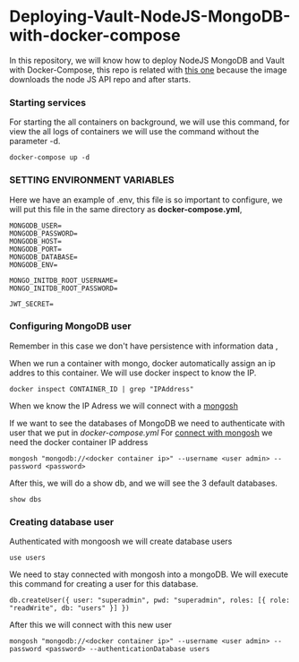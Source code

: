 # Deploying-Vault-NodeJS-MongoDB-with-docker-compose

In this repository, we will know how to deploy NodeJS MongoDB and Vault with Docker-Compose, this repo is related with [this one](https://github.com/Cybersecurity-Montilivi/Using-ExpressJS-with-Docker-MongoDB) because the image downloads the node JS API repo and after starts. 

### Starting services

For starting the all containers on background, we will use this command, for view the all logs of containers we will use the command without the parameter -d.

~~~
docker-compose up -d
~~~

### SETTING ENVIRONMENT VARIABLES 

Here we have an example of .env, this file is so important to configure, we will put this file in the same directory as **docker-compose.yml**, 

~~~
MONGODB_USER=
MONGODB_PASSWORD=
MONGODB_HOST=
MONGODB_PORT=
MONGODB_DATABASE=
MONGODB_ENV=

MONGO_INITDB_ROOT_USERNAME=
MONGO_INITDB_ROOT_PASSWORD=

JWT_SECRET=
~~~

### Configuring MongoDB user
Remember in this case we don't have persistence with information data ,

When we run a container with mongo, docker automatically assign an ip addres to this container. We will use docker inspect to know the IP.

~~~~
docker inspect CONTAINER_ID | grep "IPAddress"
~~~~

When we know the IP Adress we will connect with a [mongosh](https://docs.mongodb.com/mongodb-shell/)

If we want to see the databases of MongoDB we need to authenticate with user that we put in *docker-compose.yml*
For [connect with mongosh](https://docs.mongodb.com/mongodb-shell/connect/#std-label-mdb-shell-connect) we need the docker container IP address

~~~~
mongosh "mongodb://<docker container ip>" --username <user admin> --password <password>
~~~~

After this, we will do a show db, and we will see the 3 default databases.

~~~
show dbs
~~~

### Creating database user
Authenticated with mongoosh we will create database users
~~~
use users
~~~

We need to stay connected with mongosh into a mongoDB. We will execute this command for creating a user for this database.

~~~~
db.createUser({ user: "superadmin", pwd: "superadmin", roles: [{ role: "readWrite", db: "users" }] })
~~~~

After this we will connect with this new user
~~~~
mongosh "mongodb://<docker container ip>" --username <user admin> --password <password> --authenticationDatabase users
~~~~